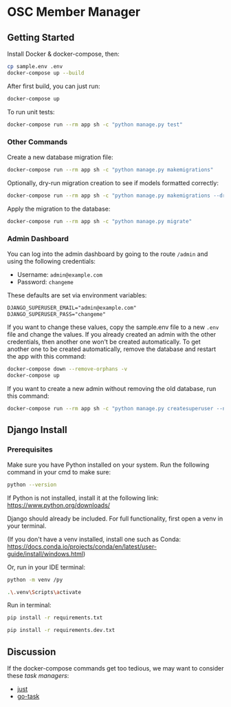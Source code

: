 # OSC Member Manager

## Getting Started

Install Docker & docker-compose, then:

```sh
cp sample.env .env
docker-compose up --build
```

After first build, you can just run:

```sh
docker-compose up
```

To run unit tests:

```sh
docker-compose run --rm app sh -c "python manage.py test"
```

### Other Commands

Create a new database migration file:

```sh
docker-compose run --rm app sh -c "python manage.py makemigrations"
```

Optionally, dry-run migration creation to see if models formatted correctly:

```sh
docker-compose run --rm app sh -c "python manage.py makemigrations --dry-run"
```

Apply the migration to the database:

```sh
docker-compose run --rm app sh -c "python manage.py migrate"
```

### Admin Dashboard

You can log into the admin dashboard by going to the route `/admin` and using the following credentials:

- Username: `admin@example.com`
- Password: `changeme`

These defaults are set via environment variables:

```txt
DJANGO_SUPERUSER_EMAIL="admin@example.com"
DJANGO_SUPERUSER_PASS="changeme"
```

If you want to change these values, copy the sample.env file to a new `.env` file and change the values. If you already created an admin with the other credentials, then another one won't be created automatically. To get another one to be created automatically, remove the database and restart the app with this command:

```sh
docker-compose down --remove-orphans -v
docker-compose up
```

If you want to create a new admin without removing the old database, run this command:

```sh
docker-compose run --rm app sh -c "python manage.py createsuperuser --no-input"
```
## Django Install

### Prerequisites
Make sure you have Python installed on your system. Run the following command in your cmd to make sure:
```sh
python --version
```
If Python is not installed, install it at the following link: https://www.python.org/downloads/

Django should already be included. For full functionality, first open a venv in your terminal.

(If you don't have a venv installed, install one such as Conda: https://docs.conda.io/projects/conda/en/latest/user-guide/install/windows.html)

Or, run in your IDE terminal:
```sh
python -m venv /py
```
```sh
.\.venv\Scripts\activate
```
Run in terminal:
```sh
pip install -r requirements.txt
```
```sh
pip install -r requirements.dev.txt
```

## Discussion

If the docker-compose commands get too tedious, we may want to consider these _task managers_:

- [just](https://github.com/casey/just?tab=readme-ov-file)
- [go-task](https://taskfile.dev/)
